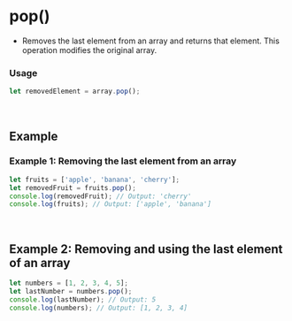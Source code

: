 # pop()
* Removes the last element from an array and returns that element. This operation modifies the original array.
### Usage
```jsx
let removedElement = array.pop();
```
​
## Example
### Example 1: Removing the last element from an array
```jsx
let fruits = ['apple', 'banana', 'cherry'];
let removedFruit = fruits.pop();
console.log(removedFruit); // Output: 'cherry'
console.log(fruits); // Output: ['apple', 'banana']
```
​
## Example 2: Removing and using the last element of an array
```jsx
let numbers = [1, 2, 3, 4, 5];
let lastNumber = numbers.pop();
console.log(lastNumber); // Output: 5
console.log(numbers); // Output: [1, 2, 3, 4]
```